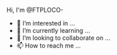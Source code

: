 Hi, I'm @FTPLOCO-
- 👀 I’m interested in ...
- 🌱 I’m currently learning ...
- 💞️ I’m looking to collaborate on ...
- 📫 How to reach me ...

<!---
FTPLOCO/FTPLOCO is a ✨ special ✨ repository because its `README.md` (this file) appears on your GitHub profile.
You can click the Preview link to take a look at your changes.
--->
